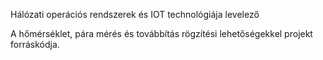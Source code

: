 Hálózati operációs rendszerek és IOT technológiája levelező

A hőmérséklet, pára mérés és továbbítás rögzítési lehetőségekkel projekt forráskódja.
